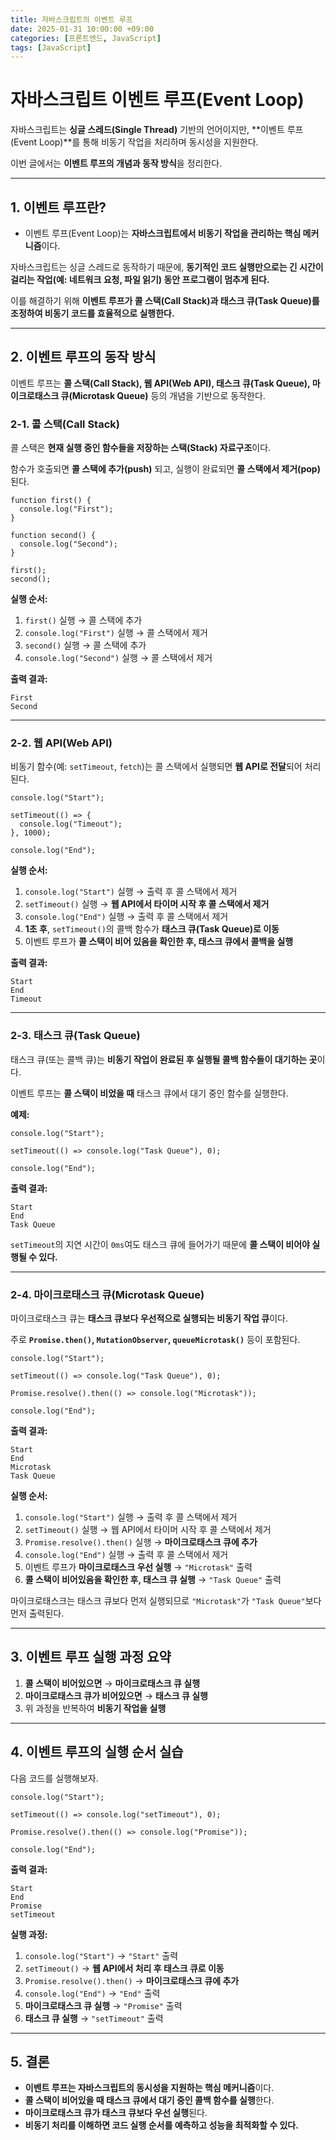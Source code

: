 ```yaml
---
title: 자바스크립트의 이벤트 루프
date: 2025-01-31 10:00:00 +09:00
categories: [프론트엔드, JavaScript]
tags: [JavaScript]
---
```


# 자바스크립트 이벤트 루프(Event Loop)

자바스크립트는 **싱글 스레드(Single Thread)** 기반의 언어이지만, **이벤트 루프(Event Loop)**를 통해 비동기 작업을 처리하며 동시성을 지원한다.

이번 글에서는 **이벤트 루프의 개념과 동작 방식**을 정리한다.

---

## 1. 이벤트 루프란?

- 이벤트 루프(Event Loop)는 **자바스크립트에서 비동기 작업을 관리하는 핵심 메커니즘**이다.

자바스크립트는 싱글 스레드로 동작하기 때문에, **동기적인 코드 실행만으로는 긴 시간이 걸리는 작업(예: 네트워크 요청, 파일 읽기) 동안 프로그램이 멈추게 된다.**

이를 해결하기 위해 **이벤트 루프가 콜 스택(Call Stack)과 태스크 큐(Task Queue)를 조정하여 비동기 코드를 효율적으로 실행한다.**

---

## 2. 이벤트 루프의 동작 방식

이벤트 루프는 **콜 스택(Call Stack), 웹 API(Web API), 태스크 큐(Task Queue), 마이크로태스크 큐(Microtask Queue)** 등의 개념을 기반으로 동작한다.

### 2-1. 콜 스택(Call Stack)

콜 스택은 **현재 실행 중인 함수들을 저장하는 스택(Stack) 자료구조**이다.

함수가 호출되면 **콜 스택에 추가(push)** 되고, 실행이 완료되면 **콜 스택에서 제거(pop)** 된다.

```
function first() {
  console.log("First");
}

function second() {
  console.log("Second");
}

first();
second();

```

**실행 순서:**

1. `first()` 실행 → 콜 스택에 추가
2. `console.log("First")` 실행 → 콜 스택에서 제거
3. `second()` 실행 → 콜 스택에 추가
4. `console.log("Second")` 실행 → 콜 스택에서 제거

**출력 결과:**

```
First
Second

```

---

### 2-2. 웹 API(Web API)

비동기 함수(예: `setTimeout`, `fetch`)는 콜 스택에서 실행되면 **웹 API로 전달**되어 처리된다.

```
console.log("Start");

setTimeout(() => {
  console.log("Timeout");
}, 1000);

console.log("End");

```

**실행 순서:**

1. `console.log("Start")` 실행 → 출력 후 콜 스택에서 제거
2. `setTimeout()` 실행 → **웹 API에서 타이머 시작 후 콜 스택에서 제거**
3. `console.log("End")` 실행 → 출력 후 콜 스택에서 제거
4. **1초 후**, `setTimeout()`의 콜백 함수가 **태스크 큐(Task Queue)로 이동**
5. 이벤트 루프가 **콜 스택이 비어 있음을 확인한 후, 태스크 큐에서 콜백을 실행**

**출력 결과:**

```
Start
End
Timeout

```

---

### 2-3. 태스크 큐(Task Queue)

태스크 큐(또는 콜백 큐)는 **비동기 작업이 완료된 후 실행될 콜백 함수들이 대기하는 곳**이다.

이벤트 루프는 **콜 스택이 비었을 때** 태스크 큐에서 대기 중인 함수를 실행한다.

**예제:**

```
console.log("Start");

setTimeout(() => console.log("Task Queue"), 0);

console.log("End");

```

**출력 결과:**

```
Start
End
Task Queue

```

`setTimeout`의 지연 시간이 `0ms`여도 태스크 큐에 들어가기 때문에 **콜 스택이 비어야 실행될 수 있다.**

---

### 2-4. 마이크로태스크 큐(Microtask Queue)

마이크로태스크 큐는 **태스크 큐보다 우선적으로 실행되는 비동기 작업 큐**이다.

주로 **`Promise.then()`, `MutationObserver`, `queueMicrotask()`** 등이 포함된다.

```
console.log("Start");

setTimeout(() => console.log("Task Queue"), 0);

Promise.resolve().then(() => console.log("Microtask"));

console.log("End");

```

**출력 결과:**

```
Start
End
Microtask
Task Queue

```

**실행 순서:**

1. `console.log("Start")` 실행 → 출력 후 콜 스택에서 제거
2. `setTimeout()` 실행 → 웹 API에서 타이머 시작 후 콜 스택에서 제거
3. `Promise.resolve().then()` 실행 → **마이크로태스크 큐에 추가**
4. `console.log("End")` 실행 → 출력 후 콜 스택에서 제거
5. 이벤트 루프가 **마이크로태스크 우선 실행** → `"Microtask"` 출력
6. **콜 스택이 비어있음을 확인한 후, 태스크 큐 실행** → `"Task Queue"` 출력

마이크로태스크는 태스크 큐보다 먼저 실행되므로 `"Microtask"`가 `"Task Queue"`보다 먼저 출력된다.

---

## 3. 이벤트 루프 실행 과정 요약

1. **콜 스택이 비어있으면** → **마이크로태스크 큐 실행**
2. **마이크로태스크 큐가 비어있으면** → **태스크 큐 실행**
3. 위 과정을 반복하여 **비동기 작업을 실행**

---

## 4. 이벤트 루프의 실행 순서 실습

다음 코드를 실행해보자.

```
console.log("Start");

setTimeout(() => console.log("setTimeout"), 0);

Promise.resolve().then(() => console.log("Promise"));

console.log("End");

```

**출력 결과:**

```
Start
End
Promise
setTimeout

```

**실행 과정:**

1. `console.log("Start")` → `"Start"` 출력
2. `setTimeout()` → **웹 API에서 처리 후 태스크 큐로 이동**
3. `Promise.resolve().then()` → **마이크로태스크 큐에 추가**
4. `console.log("End")` → `"End"` 출력
5. **마이크로태스크 큐 실행** → `"Promise"` 출력
6. **태스크 큐 실행** → `"setTimeout"` 출력

---

## 5. 결론

- **이벤트 루프는 자바스크립트의 동시성을 지원하는 핵심 메커니즘**이다.
- **콜 스택이 비어있을 때 태스크 큐에서 대기 중인 콜백 함수를 실행**한다.
- **마이크로태스크 큐가 태스크 큐보다 우선 실행**된다.
- **비동기 처리를 이해하면 코드 실행 순서를 예측하고 성능을 최적화할 수 있다.**

